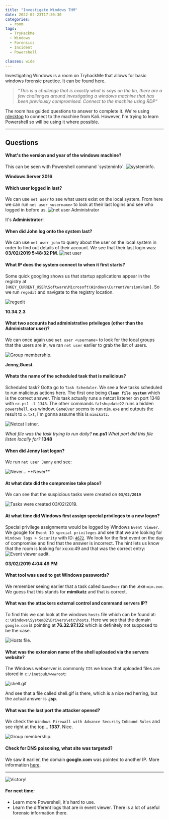 ```yaml
---
title: "Investigate Windows THM"
date: 2022-02-23T17:30:30
categories:
  - room
tags:
  - TryHackMe
  - Windows
  - Forensics
  - Incident
  - Powershell

classes: wide
---
```

Investigating Windows is a room on TryhackMe that allows for basic windows forensic practice. It can be found [here.](https://tryhackme.com/room/investigatingwindows)

>*"This is a challenge that is exactly what is says on the tin, there are a few challenges around investigating a windows machine that has been previously compromised. Connect to the machine using RDP"*

The room has guided questions to answer to complete it. We're using [rdesktop](https://www.kali.org/tools/rdesktop/) to connect to the machine from Kali. However, I'm trying to learn Powershell so will be using it where possible. 

---

<h2>Questions</h2>

<h4>What's the version and year of the windows machine?</h4>
This can be seen with Powershell command `systeminfo`.

<img src="/assets/images/investigatingwindows/iw1.PNG" alt="systeminfo.">


**Windows Server 2016**

<h4>Which user logged in last?</h4>

We can use `net user` to see what users exist on the local system. From here we can run `net user <username>` to look at their last logins and see who logged in before us.
<img src="/assets/images/investigatingwindows/iw2.PNG" alt="net user Administrator">

It's **Administrator**!

<h4>When did John log onto the system last?</h4>

We can use `net user john` to query about the user on the local system in order to find out details of their account. We see that their last login was: **03/02/2019 5:48:32 PM**.
<img src="/assets/images/investigatingwindows/iw3.PNG" alt="net user">

<h4>What IP does the system connect to when it first starts?</h4>

Some quick googling shows us that startup applications appear in the registry at `[HKEY_CURRENT_USER\Software\Microsoft\Windows\CurrentVersion\Run]`. So we run `regedit` and navigate to the registry location.

<img src="/assets/images/investigatingwindows/iw4.PNG" alt="regedit">

**10.34.2.3**

<h4>What two accounts had administrative privileges (other than the Administrator user)?</h4>

We can once again use `net user <username>` to look for the local groups that the users are in, we ran `net user` earlier to grab the list of users.

<img src="/assets/images/investigatingwindows/iw5.PNG" alt="Group membership.">

**Jenny,Guest**.

<h4>Whats the name of the scheduled task that is malicious?</h4>

Scheduled task? Gotta go to `Task Scheduler`. We see a few tasks scheduled to run malicious actions here. The first one being **`Clean file system`** which is the correct answer. This task actually runs a netcat listener on port 1348 with `nc.ps1 -l 1348`. The other commands `falshupdate22` runs a hidden `powershell.exe` window. `GameOver` seems to run `mim.exe` and outputs the result to `o.txt`, I'm gonna assume this is `mimikatz`.

<img src="/assets/images/investigatingwindows/iw6.PNG" alt="Netcat listner.">

*What file was the task trying to run daily?*
**nc.ps1**
*What port did this file listen locally for?*
**1348**

<h4>When did Jenny last logon?</h4>

We run `net user Jenny` and see:

<img src="/assets/images/investigatingwindows/iw7.PNG" alt="Never...">
**Never**

<h4>At what date did the compromise take place?</h4>

We can see that the suspicious tasks were created on **`03/02/2019`**

<img src="/assets/images/investigatingwindows/iw8.PNG" alt="Tasks were created 03/02/2019.">

<h4>At what time did Windows first assign special privileges to a new logon?</h4>

Special privilege assignments would be logged by Windows `Event Viewer`. We google for `Event ID special privileges` and see that we are looking for `Windows logs > Security` with ID: [`4672`](https://www.ultimatewindowssecurity.com/securitylog/encyclopedia/). We look for the first event on the day of compromise and find that the answer is incorrect. The hint lets us know that the room is looking for xx:xx:49 and that was the correct entry:
<img src="/assets/images/investigatingwindows/iw9.PNG" alt="Event viewer audit.">

**03/02/2019 4:04:49 PM**

<h4>What tool was used to get Windows passwords?</h4>

We remember seeing earlier that a task called `GameOver` ran the .exe `mim.exe`. We guess that this stands for **mimikatz** and that is correct.

<h4>What was the attackers external control and command servers IP?</h4>

To find this we can look at the windows `hosts` file which can be found at: `c:\Windows\System32\Drivers\etc\hosts`. Here we see that the domain `google.com` is pointing at **76.32.97.132** which is definitely not supposed to be the case. 

<img src="/assets/images/investigatingwindows/iw10.PNG" alt="Hosts file.">

<h4>What was the extension name of the shell uploaded via the servers website?</h4>

The Windows webserver is commonly `IIS` we know that uploaded files are stored in  `c:/inetpub/wwwroot`:

<img src="/assets/images/investigatingwindows/iw11.PNG" alt="shell.gif">

And see that a file called shell.gif is there, which is a nice red herring, but the actual answer is **.jsp**.

<h4>What was the last port the attacker opened?</h4>

We check the `Windows Firewall with Advance Security` `Inbound Rules` and see right at the top... **1337**. Nice.

<img src="/assets/images/investigatingwindows/iw12.PNG" alt="Group membership.">

<h4>Check for DNS poisoning, what site was targeted?</h4>

We saw it earlier, the domain **google.com** was pointed to another IP. More information [here](https://www.cloudflare.com/en-gb/learning/dns/dns-cache-poisoning/).

---

<img src="/assets/images/investigatingwindows/iw13.PNG" alt="Victory!">

<h4>For next time:</h4>

- Learn more Powershell, it's hard to use.
- Learn the different logs that are in event viewer. There is a lot of useful forensic information there. 




